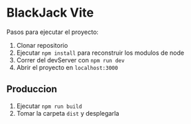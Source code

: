 # BlackJack Vite

Pasos para ejecutar el proyecto:

1. Clonar repositorio
2. Ejecutar ```npm install``` para reconstruir los modulos de node
3. Correr del devServer con ```npm run dev```
4. Abrir el proyecto en ```localhost:3000```

## Produccion

1. Ejecutar ```npm run build```
2. Tomar la carpeta ```dist``` y desplegarla

